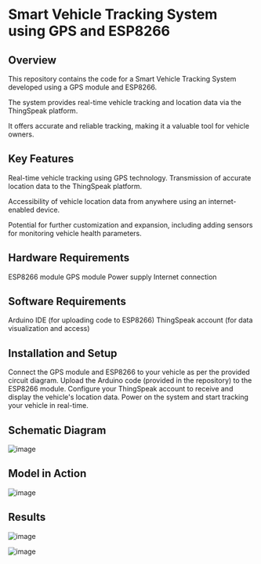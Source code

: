 # Smart Vehicle Tracking System using GPS and ESP8266

## Overview
This repository contains the code for a Smart Vehicle Tracking System developed using a GPS module and ESP8266. 

The system provides real-time vehicle tracking and location data via the ThingSpeak platform. 

It offers accurate and reliable tracking, making it a valuable tool for vehicle owners.

## Key Features
Real-time vehicle tracking using GPS technology.
Transmission of accurate location data to the ThingSpeak platform.

Accessibility of vehicle location data from anywhere using an internet-enabled device.

Potential for further customization and expansion, including adding sensors for monitoring vehicle health parameters.

## Hardware Requirements
ESP8266 module
GPS module
Power supply
Internet connection

## Software Requirements
Arduino IDE (for uploading code to ESP8266)
ThingSpeak account (for data visualization and access)

## Installation and Setup
Connect the GPS module and ESP8266 to your vehicle as per the provided circuit diagram.
Upload the Arduino code (provided in the repository) to the ESP8266 module.
Configure your ThingSpeak account to receive and display the vehicle's location data. 
Power on the system and start tracking your vehicle in real-time.

## Schematic Diagram

![image](https://github.com/Harshvardhan1012/Smart-Vehicle-Tracking-System/assets/142202090/2678eb05-b9e7-4b17-8ba7-f5c5d7e8dbca)

## Model in Action


![image](https://github.com/Harshvardhan1012/Smart-Vehicle-Tracking-System/assets/142202090/2ac0aa59-e12f-4a11-8f61-def52315deaa)

## Results

![image](https://github.com/Harshvardhan1012/Smart-Vehicle-Tracking-System/assets/142202090/ce1b2557-bca6-42ab-b389-7d7b672c4a8d)

![image](https://github.com/Harshvardhan1012/Smart-Vehicle-Tracking-System/assets/142202090/543901fb-aa4c-4c75-a660-3d87aab62367)

